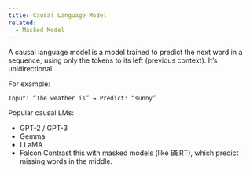 ```yaml
---
title: Causal Language Model
related:
  - Masked Model
---
```

A causal language model is a model trained to predict the next word in a sequence, using only the tokens to its left (previous context). It’s unidirectional.

For example:

`Input: “The weather is” →
Predict: “sunny”`

Popular causal LMs:
- GPT-2 / GPT-3
- Gemma
- LLaMA
- Falcon
Contrast this with masked models (like BERT), which predict missing words in the middle.
